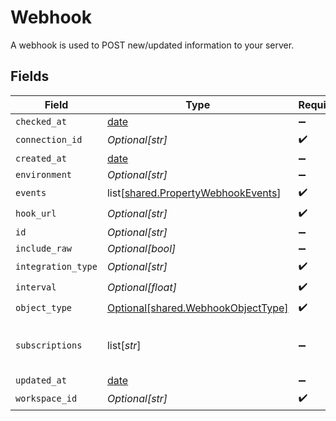 # Webhook

A webhook is used to POST new/updated information to your server.


## Fields

| Field                                                                                  | Type                                                                                   | Required                                                                               | Description                                                                            |
| -------------------------------------------------------------------------------------- | -------------------------------------------------------------------------------------- | -------------------------------------------------------------------------------------- | -------------------------------------------------------------------------------------- |
| `checked_at`                                                                           | [date](https://docs.python.org/3/library/datetime.html#date-objects)                   | :heavy_minus_sign:                                                                     | N/A                                                                                    |
| `connection_id`                                                                        | *Optional[str]*                                                                        | :heavy_check_mark:                                                                     | N/A                                                                                    |
| `created_at`                                                                           | [date](https://docs.python.org/3/library/datetime.html#date-objects)                   | :heavy_minus_sign:                                                                     | N/A                                                                                    |
| `environment`                                                                          | *Optional[str]*                                                                        | :heavy_minus_sign:                                                                     | N/A                                                                                    |
| `events`                                                                               | list[[shared.PropertyWebhookEvents](undefined/models/shared/propertywebhookevents.md)] | :heavy_check_mark:                                                                     | N/A                                                                                    |
| `hook_url`                                                                             | *Optional[str]*                                                                        | :heavy_check_mark:                                                                     | N/A                                                                                    |
| `id`                                                                                   | *Optional[str]*                                                                        | :heavy_minus_sign:                                                                     | N/A                                                                                    |
| `include_raw`                                                                          | *Optional[bool]*                                                                       | :heavy_minus_sign:                                                                     | N/A                                                                                    |
| `integration_type`                                                                     | *Optional[str]*                                                                        | :heavy_check_mark:                                                                     | N/A                                                                                    |
| `interval`                                                                             | *Optional[float]*                                                                      | :heavy_check_mark:                                                                     | N/A                                                                                    |
| `object_type`                                                                          | [Optional[shared.WebhookObjectType]](undefined/models/shared/webhookobjecttype.md)     | :heavy_check_mark:                                                                     | N/A                                                                                    |
| `subscriptions`                                                                        | list[*str*]                                                                            | :heavy_minus_sign:                                                                     | integration-specific subscriptions IDs                                                 |
| `updated_at`                                                                           | [date](https://docs.python.org/3/library/datetime.html#date-objects)                   | :heavy_minus_sign:                                                                     | N/A                                                                                    |
| `workspace_id`                                                                         | *Optional[str]*                                                                        | :heavy_check_mark:                                                                     | N/A                                                                                    |